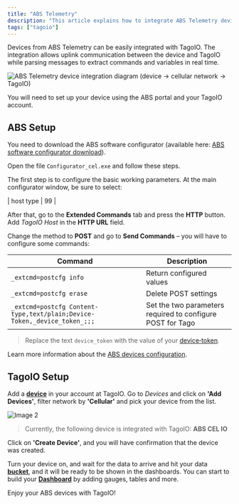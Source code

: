 ```yaml
---
title: "ABS Telemetry"
description: "This article explains how to integrate ABS Telemetry devices with TagoIO, covering the required ABS configurator download and the initial ABS device configuration steps."
tags: ["tagoio"]
---
```

Devices from ABS Telemetry can be easily integrated with TagoIO. The integration allows uplink communication between the device and TagoIO while parsing messages to extract commands and variables in real time.

![ABS Telemetry device integration diagram (device → cellular network → TagoIO)](/docs_imagem/tagoio/abs-telemetry-2.png)

You will need to set up your device using the ABS portal and your TagoIO account.

## ABS Setup

You need to download the ABS software configurator (available here: [ABS software configurator download](https://abs-telemetry.com/downloads/)).

Open the file `Configurator_cel.exe` and follow these steps.

The first step is to configure the basic working parameters. At the main configurator window, be sure to select:

| host type | 99 |

After that, go to the **Extended Commands** tab and press the **HTTP** button.  
Add *TagoIO Host* in the **HTTP URL** field.

Change the method to **POST** and go to **Send Commands** – you will have to configure some commands:

| Command | Description |
|---------|-------------|
| `_extcmd=postcfg info` | Return configured values |
| `_extcmd=postcfg erase` | Delete POST settings |
| `_extcmd=postcfg Content-type,text/plain;Device-Token,_device_token_;;;` | Set the two parameters required to configure POST for Tago |

> Replace the text `device_token` with the value of your [device‑token](/docs/tagoio/devices/device-token.md).

Learn more information about the [ABS devices configuration](http://www.abstelemetria.com/abs-cel-io/#tab-id-2).

## TagoIO Setup

Add a **[device](https://tago.io/devices)** in your account at TagoIO. Go to *Devices* and click on **'Add Devices'**, filter network by **'Cellular'** and pick your device from the list.

![Image 2](/docs_imagem/tagoio/Screen-20Shot-202019-10-28-20at-2016.41.44-bjQ.png)

> Currently, the following device is integrated with TagoIO: **ABS CEL IO**

Click on **'Create Device'**, and you will have confirmation that the device was created.

Turn your device on, and wait for the data to arrive and hit your data **[bucket](/docs/tagoio/devices/)**, and it will be ready to be shown in the dashboards. You can start to build your **[Dashboard](/docs/tagoio/dashboards/)** by adding gauges, tables and more.

Enjoy your ABS devices with TagoIO!